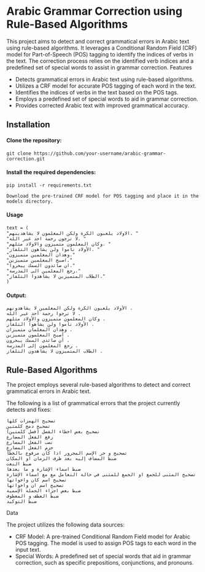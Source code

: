 # Arabic Grammar Correction using Rule-Based Algorithms

This project aims to detect and correct grammatical errors in Arabic text using rule-based algorithms. It leverages a Conditional Random Field (CRF) model for Part-of-Speech (POS) tagging to identify the indices of verbs in the text. The correction process relies on the identified verb indices and a predefined set of special words to assist in grammar correction.
Features

- Detects grammatical errors in Arabic text using rule-based algorithms.
- Utilizes a CRF model for accurate POS tagging of each word in the text.
- Identifies the indices of verbs in the text based on the POS tags.
- Employs a predefined set of special words to aid in grammar correction.
- Provides corrected Arabic text with improved grammatical accuracy.

## Installation

#### Clone the repository:

    git clone https://github.com/your-username/arabic-grammar-correction.git

#### Install the required dependencies:


    pip install -r requirements.txt

    Download the pre-trained CRF model for POS tagging and place it in the models directory.

#### Usage

    text = (
    "الاولاد يلعبون الكرة ولكن المعلمون لا يشاهدينهم. "
    "لا ترجون رحمة احد غير الله. "
    "وكان المعلمون متميزون والاولاد مثلهم. "
    "الأولاد ناموا ولن يشاهون التلفاز. "
    "وهذان المعلمين متميزون."
    "اصبح المعلمين متميزين."
    "ان صائدون السمك يبحروا."
    "رجع المعلمين الى المدرسة."
    "الطلاب المتميزين لا يشاهدوا التلفاز."
    )

#### Output:
    الأولاد يلعبون الكرة ولكن المعلمين لا يشاهدونهم . 
    لا ترجوا رحمة أحد غير الله . 
    وكان المعلمون متميزون والأولاد مثلهم . 
    الأولاد ناموا ولن يشاهوا التلفاز . 
    وهذان المعلمان متميزان . 
    أصبح المعلمون متميزين . 
    أن صائدي السمك يبحرون . 
    رجع المعلمون إلى المدرسة . 
    الطلاب المتميزون لا يشاهدون التلفاز .


## Rule-Based Algorithms

The project employs several rule-based algorithms to detect and correct grammatical errors in Arabic text.

The following is a list of grammatical errors that the project currently detects and fixes:

    تصحيح الهمزات كلها
    تصحيح دمج كلمتين
    تصحيح بعض اخطاء الفصل (فصل كلمتين)
    رفع الفعل المضارع
    نصب الفعل المضارع
    جزم الفعل المضارع
    تصحيح و جر الإسم المجرور اذا كان مرفوع بالخطأ
    ضبط المضاف إليه بعد ظرف الزمان او المكان
    ضبط النعت
    ضبط اسماء الإشارة و ما بعدها
    تصحيح المثنى للجمع او الجمع للمثنى في حالة التعامل مع مع اسماء الإشارة
    تصحيح اسم كان واخواتها
    تصحيح اسم ان واخواتها
    ضبط بعض اجزاء الجملة الإسمية
    ضبط العطف و المعطوف
    ضبط التوكيد

Data

The project utilizes the following data sources:

- CRF Model: A pre-trained Conditional Random Field model for Arabic POS tagging. The model is used to assign POS tags to each word in the input text.
- Special Words: A predefined set of special words that aid in grammar correction, such as specific prepositions, conjunctions, and pronouns.
